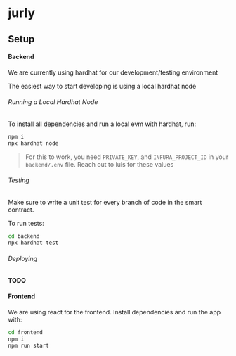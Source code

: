 # jurly

## Setup

#### Backend

We are currently using hardhat for our development/testing environment

The easiest way to start developing is using a local hardhat node

###### Running a Local Hardhat Node

To install all dependencies and run a local evm with hardhat, run:

```bash
npm i
npx hardhat node
```

> For this to work, you need `PRIVATE_KEY`, and `INFURA_PROJECT_ID` in your `backend/.env` file. Reach out to luis for these values

###### Testing
Make sure to write a unit test for every branch of code in the smart contract.

To run tests:

```bash
cd backend
npx hardhat test
```

###### Deploying

**TODO**

#### Frontend

We are using react for the frontend. Install dependencies and run the app with:

```bash
cd frontend
npm i
npm run start
```


